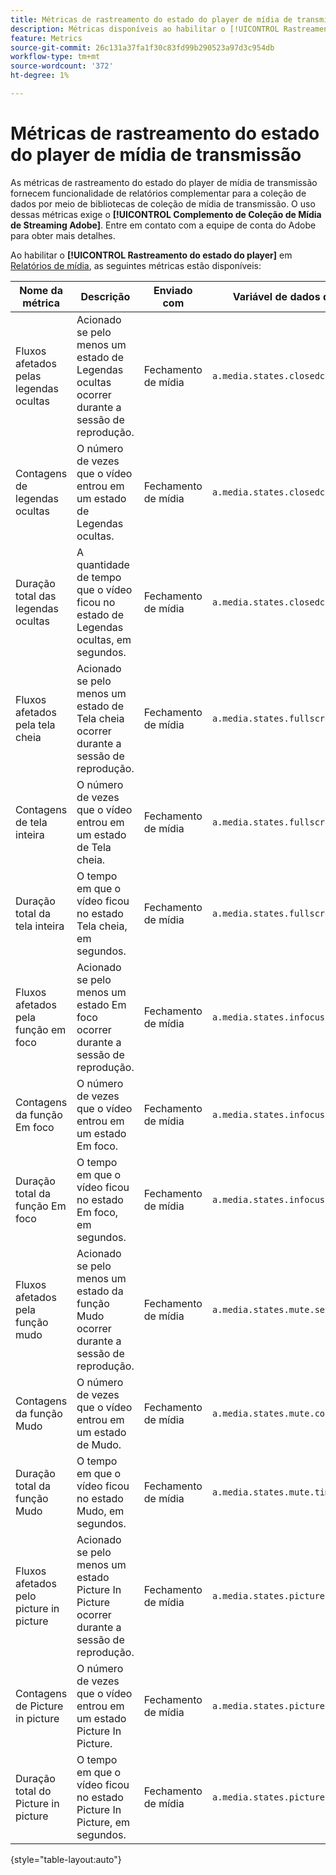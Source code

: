 ```yaml
---
title: Métricas de rastreamento do estado do player de mídia de transmissão
description: Métricas disponíveis ao habilitar o [!UICONTROL Rastreamento do estado do player] para um conjunto de relatórios.
feature: Metrics
source-git-commit: 26c131a37fa1f30c83fd99b290523a97d3c954db
workflow-type: tm+mt
source-wordcount: '372'
ht-degree: 1%

---
```


# Métricas de rastreamento do estado do player de mídia de transmissão

As métricas de rastreamento do estado do player de mídia de transmissão fornecem funcionalidade de relatórios complementar para a coleção de dados por meio de bibliotecas de coleção de mídia de transmissão. O uso dessas métricas exige o **[!UICONTROL Complemento de Coleção de Mídia de Streaming Adobe]**. Entre em contato com a equipe de conta do Adobe para obter mais detalhes.

Ao habilitar o **[!UICONTROL Rastreamento do estado do player]** em [Relatórios de mídia](/help/admin/admin/c-manage-report-suites/c-edit-report-suites/media-management.md), as seguintes métricas estão disponíveis:

| Nome da métrica | Descrição | Enviado com | Variável de dados de contexto |
| --- | --- | --- | --- |
| Fluxos afetados pelas legendas ocultas | Acionado se pelo menos um estado de Legendas ocultas ocorrer durante a sessão de reprodução. | Fechamento de mídia | `a.media.states.closedcaptioning.set` |
| Contagens de legendas ocultas | O número de vezes que o vídeo entrou em um estado de Legendas ocultas. | Fechamento de mídia | `a.media.states.closedcaptioning.count` |
| Duração total das legendas ocultas | A quantidade de tempo que o vídeo ficou no estado de Legendas ocultas, em segundos. | Fechamento de mídia | `a.media.states.closedcaptioning.time` |
| Fluxos afetados pela tela cheia | Acionado se pelo menos um estado de Tela cheia ocorrer durante a sessão de reprodução. | Fechamento de mídia | `a.media.states.fullscreen.set` |
| Contagens de tela inteira | O número de vezes que o vídeo entrou em um estado de Tela cheia. | Fechamento de mídia | `a.media.states.fullscreen.count` |
| Duração total da tela inteira | O tempo em que o vídeo ficou no estado Tela cheia, em segundos. | Fechamento de mídia | `a.media.states.fullscreen.time` |
| Fluxos afetados pela função em foco | Acionado se pelo menos um estado Em foco ocorrer durante a sessão de reprodução. | Fechamento de mídia | `a.media.states.infocus.set` |
| Contagens da função Em foco | O número de vezes que o vídeo entrou em um estado Em foco. | Fechamento de mídia | `a.media.states.infocus.count` |
| Duração total da função Em foco | O tempo em que o vídeo ficou no estado Em foco, em segundos. | Fechamento de mídia | `a.media.states.infocus.time` |
| Fluxos afetados pela função mudo | Acionado se pelo menos um estado da função Mudo ocorrer durante a sessão de reprodução. | Fechamento de mídia | `a.media.states.mute.set` |
| Contagens da função Mudo | O número de vezes que o vídeo entrou em um estado de Mudo. | Fechamento de mídia | `a.media.states.mute.count` |
| Duração total da função Mudo | O tempo em que o vídeo ficou no estado Mudo, em segundos. | Fechamento de mídia | `a.media.states.mute.time` |
| Fluxos afetados pelo picture in picture | Acionado se pelo menos um estado Picture In Picture ocorrer durante a sessão de reprodução. | Fechamento de mídia | `a.media.states.pictureinpicture.set` |
| Contagens de Picture in picture | O número de vezes que o vídeo entrou em um estado Picture In Picture. | Fechamento de mídia | `a.media.states.pictureinpicture.count` |
| Duração total do Picture in picture | O tempo em que o vídeo ficou no estado Picture In Picture, em segundos. | Fechamento de mídia | `a.media.states.pictureinpicture.time` |

{style="table-layout:auto"}

